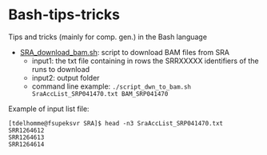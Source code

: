 # Bash-tips-tricks
Tips and tricks (mainly for comp. gen.) in the Bash language

* [SRA_download_bam.sh](https://github.com/tdelhomme/Bash-tips-tricks/blob/master/scripts/SRA_download_bam.sh): script to download BAM files from SRA
  * input1: the txt file containing in rows the SRRXXXXX identifiers of the runs to download
  * input2: output folder
  * command line example: `./script_dwn_to_bam.sh SraAccList_SRP041470.txt BAM_SRP041470`

Example of input list file:
```
[tdelhomme@fsupeksvr SRA]$ head -n3 SraAccList_SRP041470.txt
SRR1264612
SRR1264613
SRR1264614
```
